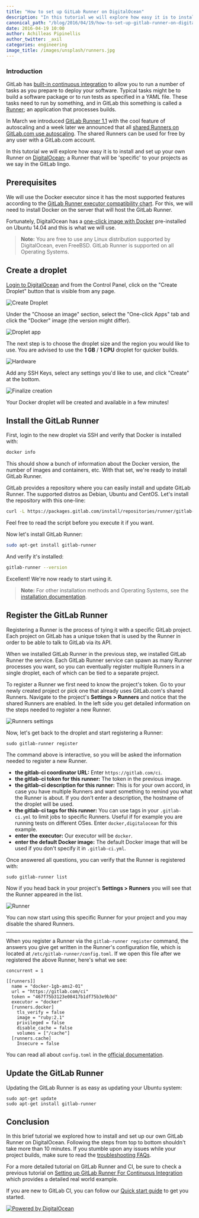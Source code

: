 ```yaml
---
title: "How to set up GitLab Runner on DigitalOcean"
description: "In this tutorial we will explore how easy it is to install and set up your own Runner on DigitalOcean."
canonical_path: "/blog/2016/04/19/how-to-set-up-gitlab-runner-on-digitalocean/"
date: 2016-04-19 10:00
author: Achilleas Pipinellis
author_twitter: _axil
categories: engineering
image_title: /images/unsplash/runners.jpg
---
```


### Introduction

GitLab has [built-in continuous integration][doc-ci] to allow you to run a
number of tasks as you prepare to deploy your software. Typical tasks
might be to build a software package or to run tests as specified in a
YAML file. These tasks need to run by something, and in GitLab this something
is called a [Runner][doc-runners]; an application that processes builds.

In March we introduced [GitLab Runner 1.1][1_1] with the cool feature of
autoscaling and a week later we announced that all [shared Runners on GitLab.com
use autoscaling][autoscale-post]. The shared Runners can be used for free by
any user with a GitLab.com account.

In this tutorial we will explore how easy it is to install and set up your own
Runner on [DigitalOcean]; a Runner that will be 'specific' to your projects as
we say in the GitLab lingo.

## Prerequisites

We will use the Docker executor since it has the most supported features
according to the [GitLab Runner executor compatibility chart][chart]. For this,
we will need to install Docker on the server that will host the GitLab Runner.

Fortunately, DigitalOcean has a [one-click image with Docker][one-docker]
pre-installed on Ubuntu 14.04 and this is what we will use.

>**Note:**
You are free to use any Linux distribution supported by DigitalOcean, even
FreeBSD. GitLab Runner is supported on all Operating Systems.

## Create a droplet

[Login to DigitalOcean][cloud] and from the Control Panel, click on the "Create
Droplet" button that is visible from any page.

![Create Droplet](/images/blogimages/how-to-set-up-gitlab-runner-on-digitalocean/create-droplet-shadow.png)

Under the "Choose an image" section, select the "One-click Apps" tab and click
the "Docker" image (the version might differ).

![Droplet app](/images/blogimages/how-to-set-up-gitlab-runner-on-digitalocean/select-docker-shadow.png)

The next step is to choose the droplet size and the region you would like to use.
You are advised to use the **1 GB** / **1 CPU** droplet for quicker builds.

![Hardware](/images/blogimages/how-to-set-up-gitlab-runner-on-digitalocean/hardware-shadow.png)

Add any SSH Keys, select any settings you'd like to use, and click "Create" at
the bottom.

![Finalize creation](/images/blogimages/how-to-set-up-gitlab-runner-on-digitalocean/finalize-shadow.png)

Your Docker droplet will be created and available in a few minutes!

## Install the GitLab Runner

First, login to the new droplet via SSH and verify that Docker is installed with:

```bash
docker info
```

This should show a bunch of information about the Docker version, the number of
images and containers, etc. With that set, we're ready to install GitLab
Runner.

GitLab provides a repository where you can easily install and update GitLab
Runner. The supported distros as Debian, Ubuntu and CentOS. Let's install the
repository with this one-line:

```bash
curl -L https://packages.gitlab.com/install/repositories/runner/gitlab-runner/script.deb.sh | sudo bash
```

Feel free to read the script before you execute it if you want.

Now let's install GitLab Runner:

```bash
sudo apt-get install gitlab-runner
```

And verify it's installed:

```bash
gitlab-runner --version
```

Excellent! We're now ready to start using it.

> **Note:**
For other installation methods and Operating Systems, see the
[installation documentation][doc-install].

## Register the GitLab Runner

Registering a Runner is the process of tying it with a specific GitLab project.
Each project on GitLab has a unique token that is used by the Runner in order
to be able to talk to GitLab via its API.

When we installed GitLab Runner in the previous step, we installed GitLab Runner
the service. Each GitLab Runner service can spawn as many Runner processes you
want, so you can eventually register multiple Runners in a single droplet, each
of which can be tied to a separate project.

To register a Runner we first need to know the project's token. Go to your
newly created project or pick one that already uses GitLab.com's shared Runners.
Navigate to the project's **Settings > Runners** and notice that the shared
Runners are enabled. In the left side you get detailed information on the steps
needed to register a new Runner.

![Runners settings](/images/blogimages/how-to-set-up-gitlab-runner-on-digitalocean/runners-shadow.png)

Now, let's get back to the droplet and start registering a Runner:

```
sudo gitlab-runner register
```

The command above is interactive, so you will be asked the information needed to
register a new Runner.

- **the gitlab-ci coordinator URL:** Enter `https://gitlab.com/ci`.
- **the gitlab-ci token for this runner:** The token in the previous image.
- **the gitlab-ci description for this runner:** This is for your own accord,
  in case you have multiple Runners and want something to remind you what the
  Runner is about. If you don't enter a description, the hostname of the
  droplet will be used.
- **the gitlab-ci tags for this runner:** You can use tags in your
  `.gitlab-ci.yml` to limit jobs to specific Runners. Useful if for example
  you are running tests on different OSes. Enter `docker,digitalocean` for this
  example.
- **enter the executor:** Our executor will be `docker`.
- **enter the default Docker image:** The default Docker image that will be
  used if you don't specify it in `.gitlab-ci.yml`.

Once answered all questions, you can verify that the Runner is registered with:

```
sudo gitlab-runner list
```

Now if you head back in your project's **Settings > Runners** you will see that
the Runner appeared in the list.

![Runner](/images/blogimages/how-to-set-up-gitlab-runner-on-digitalocean/runner-shadow.png)

You can now start using this specific Runner for your project and you may
disable the shared Runners.

---

When you register a Runner via the `gitlab-runner register` command, the answers
you give get written in the Runner's configuration file, which is located at
`/etc/gitlab-runner/config.toml`. If we open this file after we registered the
above Runner, here's what we see:

```
concurrent = 1

[[runners]]
  name = "docker-1gb-ams2-01"
  url = "https://gitlab.com/ci"
  token = "467f75b3123e08417b1df75b3e9b3d"
  executor = "docker"
  [runners.docker]
    tls_verify = false
    image = "ruby:2.1"
    privileged = false
    disable_cache = false
    volumes = ["/cache"]
  [runners.cache]
    Insecure = false
```

You can read all about `config.toml` in the [official documentation][toml].

## Update the GitLab Runner

Updating the GitLab Runner is as easy as updating your Ubuntu system:

```
sudo apt-get update
sudo apt-get install gitlab-runner
```

## Conclusion

In this brief tutorial we explored how to install and set up our own GitLab
Runner on DigitalOcean. Following the steps from top to bottom shouldn't take
more than 10 minutes. If you stumble upon any issues while your project builds,
make sure to read the [troubleshooting FAQs][faq].

For a more detailed tutorial on GitLab Runner and CI, be sure to check a
previous tutorial on
[Setting up GitLab Runner For Continuous Integration][runci] which provides a
detailed real world example.

If you are new to GitLab CI, you can follow our [Quick start guide][guide] to
get you started.

[![Powered by DigitalOcean](/images/blogimages/powered-by-do-badge-gray.png)](https://www.digitalocean.com)

[doc-runners]: https://docs.gitlab.com/ee/ci/runners/
[doc-ci]: /features/continuous-integration/
[1_1]: /releases/2016/03/29/gitlab-runner-1-1-released/
[autoscale-post]: /blog/2016/04/05/shared-runners/
[digitalocean]: https://www.digitalocean.com
[one-docker]: https://www.digitalocean.com/features/one-click-apps/docker/
[chart]: https://docs.gitlab.com/runner/#compatibility-chart
[cloud]: https://cloud.digitalocean.com
[doc-install]: https://docs.gitlab.com/runner/install/
[toml]: https://docs.gitlab.com/runner/configuration/advanced-configuration.html
[runci]: /blog/2016/03/01/gitlab-runner-with-docker/
[guide]: https://docs.gitlab.com/ee/ci/quick_start/
[faq]: https://docs.gitlab.com/runner/faq
